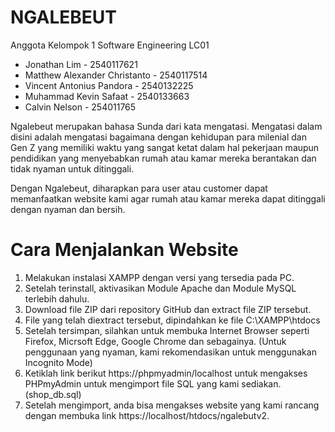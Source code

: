 # NGALEBEUT
Anggota Kelompok 1 Software Engineering LC01
- Jonathan Lim - 2540117621
- Matthew Alexander Christanto - 2540117514
- Vincent Antonius Pandora - 2540132225
- Muhammad Kevin Safaat - 2540133663
- Calvin Nelson - 254011765

Ngalebeut merupakan bahasa Sunda dari kata mengatasi. Mengatasi dalam disini adalah mengatasi bagaimana dengan kehidupan para milenial dan Gen Z yang memiliki waktu yang sangat ketat dalam hal pekerjaan maupun pendidikan yang menyebabkan rumah atau kamar mereka berantakan dan tidak nyaman untuk ditinggali.

Dengan Ngalebeut, diharapkan para user atau customer dapat memanfaatkan website kami agar rumah atau kamar mereka dapat ditinggali dengan nyaman dan bersih.

# Cara Menjalankan Website
1. Melakukan instalasi XAMPP dengan versi yang tersedia pada PC.
2. Setelah terinstall, aktivasikan Module Apache dan Module MySQL terlebih dahulu.
3. Download file ZIP dari repository GitHub dan extract file ZIP tersebut.
4. File yang telah diextract tersebut, dipindahkan ke file C:\XAMPP\htdocs
5. Setelah tersimpan, silahkan untuk membuka Internet Browser seperti Firefox, Micrsoft Edge, Google Chrome dan sebagainya. (Untuk penggunaan yang nyaman, kami rekomendasikan untuk menggunakan Incognito Mode)
6. Ketiklah link berikut https://phpmyadmin/localhost untuk mengakses PHPmyAdmin untuk mengimport file SQL yang kami sediakan. (shop_db.sql)
7. Setelah mengimport, anda bisa mengakses website yang kami rancang dengan membuka link https://localhost/htdocs/ngalebutv2.

